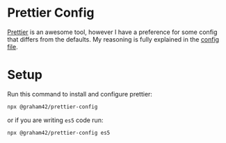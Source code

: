# Prettier Config

[Prettier](https://prettier.io) is an awesome tool, however I have a preference
for some config that differs from the defaults. My reasoning is fully explained
in the [config file](./index.js).

# Setup

Run this command to install and configure prettier:

```sh
npx @graham42/prettier-config
```

or if you are writing `es5` code run:

```sh
npx @graham42/prettier-config es5
```
